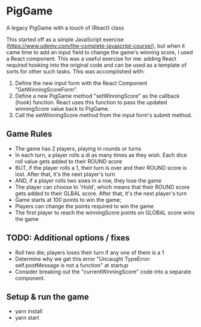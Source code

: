 # PigGame

A legacy PigGame with a touch of (React) class

This started off as a simple JavaScript exercise (https://www.udemy.com/the-complete-javascript-course/), but when it came time to add an input field to change
the game's winning score, I used a React component. This was a useful exercise for me: adding React required
hooking into the original code and can be used as a template of sorts for other such tasks. This was
accomplished with:

1. Define the new input form with the React Component "GetWinningScoreForm".
1. Define a new PigGame method "setWinningScore" as the callback (hook) function. React uses this function to pass
the updated winningScore value back to PigGame.
1. Call the setWinningScore method from the input form's submit method.

## Game Rules

* The game has 2 players, playing in rounds or turns
* In each turn, a player rolls a di as many times as they wish. Each dice roll value gets added to their ROUND score
* BUT, if the player rolls a 1, their turn is over and their ROUND score is lost. After that, it's the next player's turn
* AND, if a player rolls two sixes in a row, they lose the game
* The player can choose to 'Hold', which means that their ROUND score gets added to their GLBAL score. After that, it's the next player's turn
* Game starts at 100 points to win the game;
* Players can change the points required to win the game
* The first player to reach the winningScore points on GLOBAL score wins the game

## TODO: Additional options / fixes

* Roll two die; players loses their turn if any one of them is a 1
* Determine why we get this error "Uncaught TypeError: self.postMessage is not a function" at startup
* Consider breaking out the "currentWinningScore" code into a separate component.

## Setup & run the game

* yarn install
* yarn start
